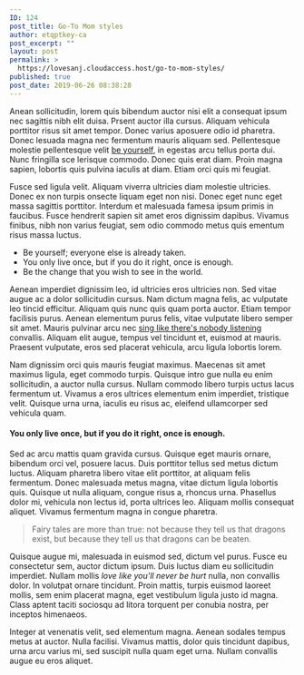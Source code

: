 ```yaml
---
ID: 124
post_title: Go-To Mom styles
author: etqptkey-ca
post_excerpt: ""
layout: post
permalink: >
  https://lovesanj.cloudaccess.host/go-to-mom-styles/
published: true
post_date: 2019-06-26 08:38:28
---
```

<!-- wp:paragraph -->
<p>Anean sollicitudin, lorem quis bibendum auctor nisi elit a consequat ipsum nec sagittis nibh elit duisa. Prsent auctor illa cursus. Aliquam vehicula porttitor risus sit amet tempor. Donec varius aposuere odio id pharetra. Donec lesuada magna nec fermentum mauris aliquam sed. Pellentesque molestie pellentesque velit <a href="#">be yourself</a>, in egestas arcu tellus porta dui. Nunc fringilla sce lerisque commodo. Donec quis erat diam. Proin magna sapien, lobortis quis pulvina iaculis at diam. Etiam orci quis mi feugiat. </p>
<!-- /wp:paragraph -->

<!-- wp:paragraph -->
<p>Fusce sed ligula velit. Aliquam viverra ultricies diam molestie ultricies. Donec ex non turpis onsecte liquam eget non nisi. Donec eget nunc eget massa sagittis porttitor. Interdum et malesuada famesa ipsum primis in faucibus. Fusce hendrerit sapien sit amet eros dignissim dapibus. Vivamus finibus, nibh non varius feugiat, sem odio commodo metus quis ementum risus massa luctus.</p>
<!-- /wp:paragraph -->

<!-- wp:list {"className":"is-style-style1"} -->
<ul class="is-style-style1"><li>Be yourself; everyone else is already taken.</li><li>You only live once, but if you do it right, once is enough.</li><li>Be the change that you wish to see in the world.</li></ul>
<!-- /wp:list -->

<!-- wp:paragraph -->
<p>Aenean imperdiet dignissim leo, id ultricies eros ultricies non. Sed vitae augue ac a dolor sollicitudin cursus. Nam dictum magna felis, ac vulputate leo tincid efficitur. Aliquam quis nunc quis quam porta auctor. Etiam tempor facilisis purus. Aenean elementum purus felis, vitae vulputate libero semper sit amet. Mauris pulvinar arcu nec <a href="#">sing like there's nobody listening</a> convallis. Aliquam elit augue, tempus vel tincidunt et, euismod at mauris. Praesent vulputate, eros sed placerat vehicula, arcu ligula lobortis lorem. </p>
<!-- /wp:paragraph -->

<!-- wp:paragraph -->
<p>Nam dignissim orci quis mauris feugiat maximus. Maecenas sit amet maximus ligula, eget commodo turpis. Quisque intro gue nulla eu enim sollicitudin, a auctor nulla cursus. Nullam commodo libero turpis uctus lacus fermentum ut. Vivamus a eros ultrices elementum enim imperdiet, tristique velit. Quisque urna urna, iaculis eu risus ac, eleifend ullamcorper sed vehicula quam. </p>
<!-- /wp:paragraph -->

<!-- wp:heading {"level":4} -->
<h4>You only live once, but if you do it right, once is enough.</h4>
<!-- /wp:heading -->

<!-- wp:paragraph -->
<p>Sed ac arcu mattis quam gravida cursus. Quisque eget mauris ornare, bibendum orci vel, posuere lacus. Duis porttitor tellus sed metus dictum luctus. Aliquam pharetra libero vitae elit porttitor, at aliquam felis fermentum. Donec malesuada metus magna, vitae dictum ligula lobortis quis. Quisque ut nulla aliquam, congue risus a, rhoncus urna. Phasellus dolor mi, vehicula non lectus id, porta ultrices leo. Aliquam mollis consequat aliquet. Vivamus fermentum magna in congue pharetra.</p>
<!-- /wp:paragraph -->

<!-- wp:quote -->
<blockquote class="wp-block-quote"><p>Fairy tales are more than true: not because they tell us that dragons exist, but because they tell us that dragons can be beaten.</p></blockquote>
<!-- /wp:quote -->

<!-- wp:paragraph -->
<p>Quisque augue mi, malesuada in euismod sed, dictum vel purus. Fusce eu consectetur sem, auctor dictum ipsum. Duis luctus diam eu sollicitudin imperdiet. Nullam mollis <em>love like you'll never be hurt</em> nulla, non convallis dolor. In volutpat ornare tincidunt. Proin mattis, turpis euismod laoreet mollis, sem enim placerat magna, eget vestibulum ligula justo id magna. Class aptent taciti sociosqu ad litora torquent per conubia nostra, per inceptos himenaeos.</p>
<!-- /wp:paragraph -->

<!-- wp:paragraph -->
<p>Integer at venenatis velit, sed elementum magna. Aenean sodales tempus metus at auctor. Nulla facilisi. Vivamus mattis, dolor quis tincidunt dapibus, urna arcu varius mi, sed suscipit nulla quam eget urna. Nullam convallis augue eu eros aliquet.</p>
<!-- /wp:paragraph -->